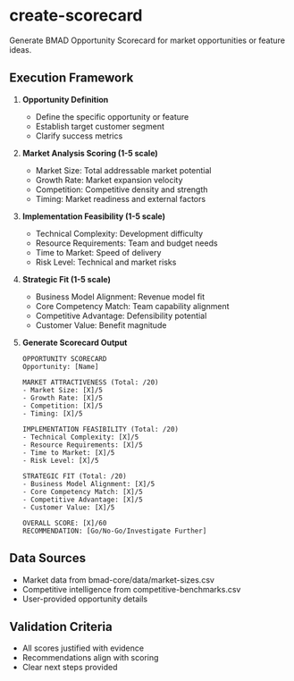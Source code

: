 # create-scorecard

Generate BMAD Opportunity Scorecard for market opportunities or feature ideas.

## Execution Framework

1. **Opportunity Definition**
   - Define the specific opportunity or feature
   - Establish target customer segment
   - Clarify success metrics

2. **Market Analysis Scoring (1-5 scale)**
   - Market Size: Total addressable market potential
   - Growth Rate: Market expansion velocity
   - Competition: Competitive density and strength
   - Timing: Market readiness and external factors

3. **Implementation Feasibility (1-5 scale)**
   - Technical Complexity: Development difficulty
   - Resource Requirements: Team and budget needs
   - Time to Market: Speed of delivery
   - Risk Level: Technical and market risks

4. **Strategic Fit (1-5 scale)**
   - Business Model Alignment: Revenue model fit
   - Core Competency Match: Team capability alignment
   - Competitive Advantage: Defensibility potential
   - Customer Value: Benefit magnitude

5. **Generate Scorecard Output**
   ```
   OPPORTUNITY SCORECARD
   Opportunity: [Name]
   
   MARKET ATTRACTIVENESS (Total: /20)
   - Market Size: [X]/5
   - Growth Rate: [X]/5  
   - Competition: [X]/5
   - Timing: [X]/5
   
   IMPLEMENTATION FEASIBILITY (Total: /20)
   - Technical Complexity: [X]/5
   - Resource Requirements: [X]/5
   - Time to Market: [X]/5
   - Risk Level: [X]/5
   
   STRATEGIC FIT (Total: /20)
   - Business Model Alignment: [X]/5
   - Core Competency Match: [X]/5
   - Competitive Advantage: [X]/5
   - Customer Value: [X]/5
   
   OVERALL SCORE: [X]/60
   RECOMMENDATION: [Go/No-Go/Investigate Further]
   ```

## Data Sources
- Market data from bmad-core/data/market-sizes.csv
- Competitive intelligence from competitive-benchmarks.csv
- User-provided opportunity details

## Validation Criteria
- All scores justified with evidence
- Recommendations align with scoring
- Clear next steps provided
